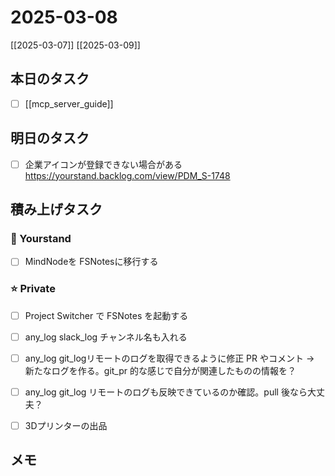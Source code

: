 # 2025-03-08

[[2025-03-07]] [[2025-03-09]]

## 本日のタスク

- [ ] [[mcp_server_guide]]

## 明日のタスク

- [ ] 企業アイコンが登録できない場合がある https://yourstand.backlog.com/view/PDM_S-1748

## 積み上げタスク

### 🔵 Yourstand

- [ ] MindNodeを FSNotesに移行する

### ⭐️ Private

- [ ] Project Switcher で FSNotes を起動する

- [ ] any_log slack_log チャンネル名も入れる
- [ ] any_log git_logリモートのログを取得できるように修正 PR やコメント -> 新たなログを作る。git_pr 的な感じで自分が関連したものの情報を？
- [ ] any_log git_log リモートのログも反映できているのか確認。pull 後なら大丈夫？

- [ ] 3Dプリンターの出品

## メモ


